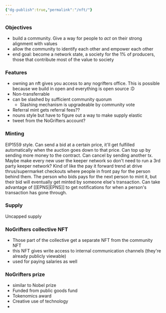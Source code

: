 ```yaml
---
{"dg-publish":true,"permalink":"/nft/"}
---
```


### Objectives
- build a community. Give a way for people to *act* on their strong alignment with values
- allow the community to identify each other and empower each other
- end goal: become a network state, a society for the 1% of producers, those that contribute most of the value to society
### Features
- owning an nft gives you access to any nogrifters office. This is possible because we build in open and everything is open source :D
- Non-transferrable
- can be slashed by sufficient community quorum
	- Slashing mechanism is upgradeable by community vote
- Referral mint gets referral fees??
- nouns style but have to figure out a way to make supply elastic
- tweet from the NoGrifters account?

### Minting
EIP1559 style. Can send a bid at a certain price, it'll get fulfilled automatically when the auction goes down to that price. Can top up by sending more money to the contract. Can cancel by sending another tx. Maybe make every new user the keeper network so don't need to run a 3rd party keeper network? Kind of like the pay it forward trend at drive thrus/supermarket checkouts where people in front pay for the person behind them. The person who bids pays for the next person to mint it, but their bid will eventually get minted by someone else's transaction. 
Can take advantage of [[EPNS\|EPNS]] to get notifications for when a person's transaction has gone through.

### Supply
Uncapped supply

### NoGrifters collective NFT
- Those part of the collective get a separate NFT from the community NFT
- this NFT gives write access to internal communication channels (they're already publicly viewable)
- used for paying salaries as well

### NoGrifters prize
- similar to Nobel prize
- Funded from public goods fund
- Tokenomics award
- Creative use of technology
- 








